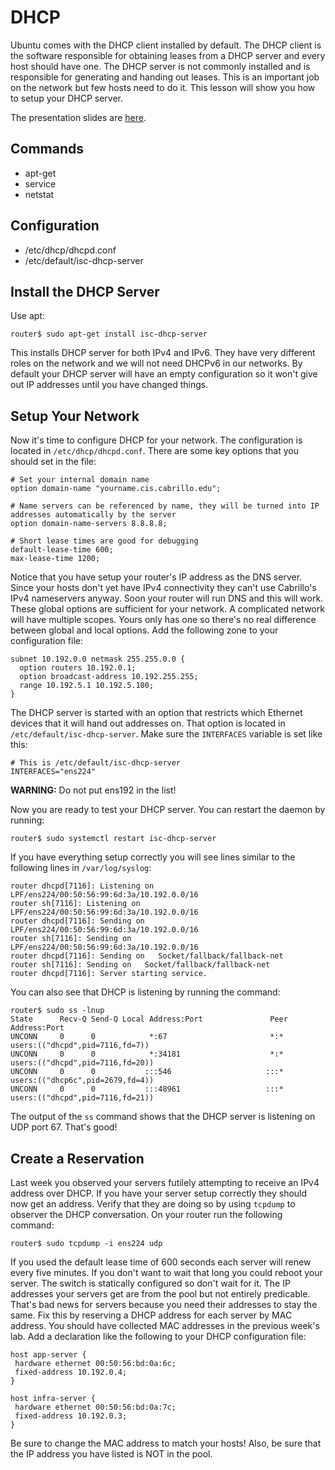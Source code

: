 # DHCP 

Ubuntu comes with the DHCP client installed by default. The DHCP client is the software responsible for obtaining leases from a DHCP server and every host should have one. The DHCP server is not commonly installed and is responsible for generating and handing out leases. This is an important job on the network but few hosts need to do it. This lesson will show you how to setup your DHCP server. 

The presentation slides are [here](https://docs.google.com/a/lifealgorithmic.com/presentation/d/1WNeupEJD5vkjxMnFA14FrHZoVkTPGvLMEVmDEFzQMUc/edit?usp=sharing).

## Commands 

* apt-get
* service
* netstat

## Configuration 

* /etc/dhcp/dhcpd.conf
* /etc/default/isc-dhcp-server

## Install the DHCP Server 

Use apt:

```
router$ sudo apt-get install isc-dhcp-server
```

This installs DHCP server for both IPv4 and IPv6. They have very different roles on the network and we will not need DHCPv6 in our networks. By default your DHCP server will have an empty configuration so it won't give out IP addresses until you have changed things.

## Setup Your Network 

Now it's time to configure DHCP for your network. The configuration is located in `/etc/dhcp/dhcpd.conf`. There are some key options that you should set in the file: 

```
# Set your internal domain name
option domain-name "yourname.cis.cabrillo.edu";

# Name servers can be referenced by name, they will be turned into IP addresses automatically by the server
option domain-name-servers 8.8.8.8; 

# Short lease times are good for debugging
default-lease-time 600; 
max-lease-time 1200;
```

Notice that you have setup your router's IP address as the DNS server. Since your hosts don't yet have IPv4 connectivity they can't use Cabrillo's IPv4 nameservers anyway. Soon your router will run DNS and this will work. These global options are sufficient for your network. A complicated network will have multiple scopes. Yours only has one so there's no real difference between global and local options. Add the following zone to your configuration file:

```
subnet 10.192.0.0 netmask 255.255.0.0 {
  option routers 10.192.0.1; 
  option broadcast-address 10.192.255.255; 
  range 10.192.5.1 10.192.5.100;
}
```

The DHCP server is started with an option that restricts which Ethernet devices that it will hand out addresses on. That option is located in `/etc/default/isc-dhcp-server`. Make sure the `INTERFACES` variable is set like this:

```
# This is /etc/default/isc-dhcp-server
INTERFACES="ens224"
```

<div class="alert alert-danger">
<b>WARNING:</b> Do not put ens192 in the list!
</div>

Now you are ready to test your DHCP server. You can restart the daemon by running:

```
router$ sudo systemctl restart isc-dhcp-server
```

If you have everything setup correctly you will see lines similar to the following lines in `/var/log/syslog`:

```
router dhcpd[7116]: Listening on LPF/ens224/00:50:56:99:6d:3a/10.192.0.0/16
router sh[7116]: Listening on LPF/ens224/00:50:56:99:6d:3a/10.192.0.0/16
router dhcpd[7116]: Sending on   LPF/ens224/00:50:56:99:6d:3a/10.192.0.0/16
router sh[7116]: Sending on   LPF/ens224/00:50:56:99:6d:3a/10.192.0.0/16
router dhcpd[7116]: Sending on   Socket/fallback/fallback-net
router sh[7116]: Sending on   Socket/fallback/fallback-net
router dhcpd[7116]: Server starting service.
```

You can also see that DHCP is listening by running the command:

```
router$ sudo ss -lnup
State      Recv-Q Send-Q Local Address:Port               Peer Address:Port              
UNCONN     0      0            *:67                       *:*                   users:(("dhcpd",pid=7116,fd=7))
UNCONN     0      0            *:34181                    *:*                   users:(("dhcpd",pid=7116,fd=20))
UNCONN     0      0           :::546                     :::*                   users:(("dhcp6c",pid=2679,fd=4))
UNCONN     0      0           :::48961                   :::*                   users:(("dhcpd",pid=7116,fd=21))
```

The output of the `ss` command shows that the DHCP server is listening on UDP port 67. That's good!

## Create a Reservation 

Last week you observed your servers futilely attempting to receive an IPv4 address over DHCP. If you have your server setup correctly they should now get an address. Verify that they are doing so by using `tcpdump` to observer the DHCP conversation. On your router run the following command:

```
router$ sudo tcpdump -i ens224 udp
```

If you used the default lease time of 600 seconds each server will renew every five minutes. If you don't want to wait that long you could reboot your server. The switch is statically configured so don't wait for it. The IP addresses your servers get are from the pool but not entirely predicable. That's bad news for servers because you need their addresses to stay the same. Fix this by reserving a DHCP address for each server by MAC address. You should have collected MAC addresses in the previous week's lab. Add a declaration like the following to your DHCP configuration file:

```
host app-server {
 hardware ethernet 00:50:56:bd:0a:6c;
 fixed-address 10.192.0.4;
}

host infra-server {
 hardware ethernet 00:50:56:bd:0a:7c;
 fixed-address 10.192.0.3;
}
```

Be sure to change the MAC address to match your hosts! Also, be sure that the IP address you have listed is NOT in the pool.

